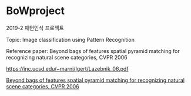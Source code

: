 # BoWproject
2019-2 패턴인식 프로젝트

Topic: Image classification using Pattern Recognition

Reference paper: Beyond bags of features spatial pyramid matching for recognizing natural scene categories, CVPR 2006

<https://inc.ucsd.edu/~marni/Igert/Lazebnik_06.pdf>


[Beyond bags of features spatial pyramid matching for recognizing natural scene categories, CVPR 2006](https://inc.ucsd.edu/~marni/Igert/Lazebnik_06.pdf)
